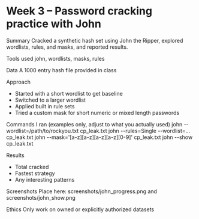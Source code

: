 # Week 3 – Password cracking practice with John

Summary
Cracked a synthetic hash set using John the Ripper, explored wordlists, rules, and masks, and reported results.

Tools used
john, wordlists, masks, rules

Data
A 1000 entry hash file provided in class

Approach
- Started with a short wordlist to get baseline
- Switched to a larger wordlist
- Applied built in rule sets
- Tried a custom mask for short numeric or mixed length passwords

Commands I ran (examples only, adjust to what you actually used)
john --wordlist=/path/to/rockyou.txt cp_leak.txt
john --rules=Single --wordlist=... cp_leak.txt
john --mask='[a-z][a-z][a-z][a-z][0-9]' cp_leak.txt
john --show cp_leak.txt

Results
- Total cracked
- Fastest strategy
- Any interesting patterns

Screenshots
Place here: screenshots/john_progress.png and screenshots/john_show.png

Ethics
Only work on owned or explicitly authorized datasets
